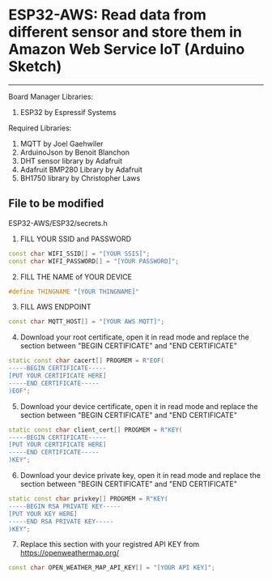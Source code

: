 # ESP32-AWS: Read data from different sensor and store them in Amazon Web Service IoT (Arduino Sketch)
***
Board Manager Libraries:
1. ESP32 by Espressif Systems

Required Libraries:
1. MQTT by Joel Gaehwiler
2. ArduinoJson by Benoit Blanchon
3. DHT sensor library by Adafruit
4. Adafruit BMP280 Library by Adafruit
5. BH1750 library by Christopher Laws

## File to be modified

ESP32-AWS/ESP32/secrets.h

1. FILL YOUR SSID and PASSWORD
```c++
const char WIFI_SSID[] = "[YOUR SSIS]";
const char WIFI_PASSWORD[] = "[YOUR PASSWORD]";
```
2. FILL THE NAME of YOUR DEVICE
```c++
#define THINGNAME "[YOUR THINGNAME]" 
```
3. FILL AWS ENDPOINT
```c++
const char MQTT_HOST[] = "[YOUR AWS MQTT]";
```
4. Download your root certificate, open it in read mode and replace the section between "BEGIN CERTIFICATE" and "END CERTIFICATE"
```c++
static const char cacert[] PROGMEM = R"EOF(
-----BEGIN CERTIFICATE-----
[PUT YOUR CERTIFICATE HERE]
-----END CERTIFICATE-----
)EOF";
```

5. Download your device certificate, open it in read mode and replace the section between "BEGIN CERTIFICATE" and "END CERTIFICATE"
```c++
static const char client_cert[] PROGMEM = R"KEY(
-----BEGIN CERTIFICATE-----
[PUT YOUR CERTIFICATE HERE]
-----END CERTIFICATE-----
)KEY";
```

6. Download your device private key, open it in read mode and replace the section between "BEGIN CERTIFICATE" and "END CERTIFICATE"
```c++
static const char privkey[] PROGMEM = R"KEY(
-----BEGIN RSA PRIVATE KEY-----
[PUT YOUR KEY HERE]
-----END RSA PRIVATE KEY----- 
)KEY";
```


7. Replace this section with your registred API KEY from https://openweathermap.org/
```c++
const char OPEN_WEATHER_MAP_API_KEY[] = "[YOUR API KEY]"; 
```
